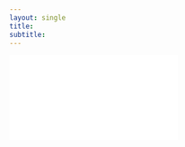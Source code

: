 ```yaml
---
layout: single
title: 
subtitle: 
---
```



<div>

<embed src="{{site.baseurl}}/assets/Israel_CV.pdf" zoom="fit" />

</div>